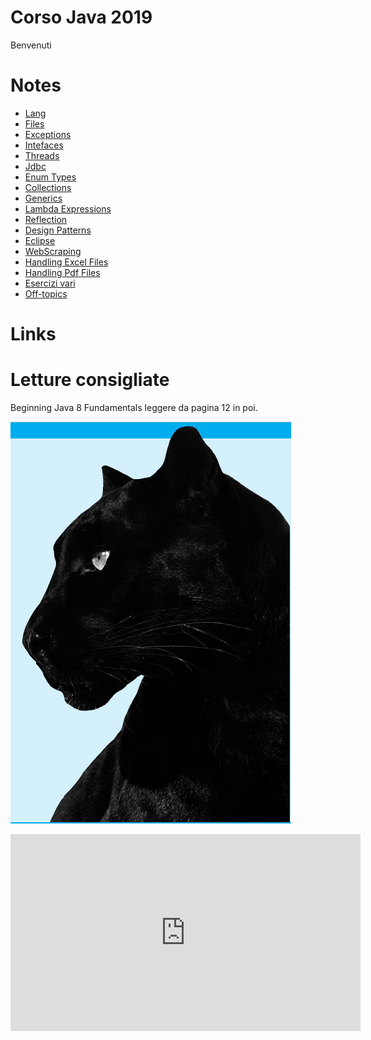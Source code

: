 # Corso Java 2019
Benvenuti

# Notes

 - [Lang](pages/lang)
 - [Files](pages/files)
 - [Exceptions](pages/exceptions)
 - [Intefaces](pages/interfaces)
 - [Threads](pages/threads)
 - [Jdbc](pages/jdbc)
 - [Enum Types](pages/enum)
 - [Collections](pages/collections)
 - [Generics](pages/generics)
 - [Lambda Expressions](pages/lambda)
 - [Reflection](pages/reflection)
 - [Design Patterns](pages/patterns)
 - [Eclipse](pages/eclipse)
 - [WebScraping](pages/webscraping)
 - [Handling Excel Files](pages/excel)
 - [Handling Pdf Files](pages/pdf)
 - [Esercizi vari](pages/esercizi)
 - [Off-topics](pages/offtopics)
 
[//]: # (https://drive.google.com/drive/folders/0Bx2fZ0r5vhSSSDdvWkVjNG9YQjQ)

[//]: # (https://drive.google.com/drive/folders/0B4b1SH9ZbeKnanl0Qk5zMk9WUEE)

# Links



# Letture consigliate
Beginning Java 8 Fundamentals leggere da pagina 12 in poi.


![panter](pages/img/panter.png "panter")

<iframe width="560" height="315" src="https://www.youtube.com/embed/rf9g4Apzop0" frameborder="0" allow="accelerometer; autoplay; encrypted-media; gyroscope; picture-in-picture" allowfullscreen></iframe>
